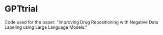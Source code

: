 # GPTtrial
Code used for the paper: "Improving Drug Repositioning with Negative Data Labeling using Large Language Models."
